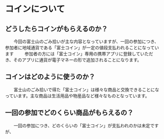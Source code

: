 # コインについて

## どうしたらコインがもらえるのか？
　　今回の富士山のごみ拾いが主な内容となっていますが、一回の参加につき、参加者に地域通貨である「富士コイン」が一定の値段支払われることになっています
   　　 参加者の方には「富士コイン」専用の携帯アプリに登録していただき、そのアプリに通貨が電子マネーの形で追加されることになります。
    
    
## コインはどのように使うのか？
　　富士山のごみ拾いで得た「富士コイン」は様々な商品と交換できることになっています。主な商品は生活用品や物産品など様々なものとなっています。
    　　
## 一回の参加でどのくらい商品がもらえるの？
　　一回の参加につき、どのくらいの「富士コイン」が支払われのかは未定ですが、
